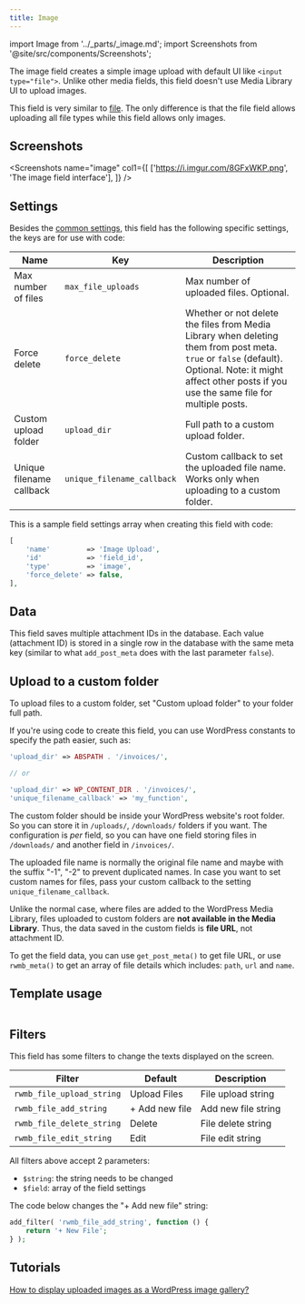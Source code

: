 ```yaml
---
title: Image
---
```


import Image from '../_parts/_image.md';
import Screenshots from '@site/src/components/Screenshots';

The image field creates a simple image upload with default UI like `<input type="file">`. Unlike other media fields, this field doesn't use Media Library UI to upload images.

This field is very similar to [file](/fields/file/). The only difference is that the file field allows uploading all file types while this field allows only images.

## Screenshots

<Screenshots
    name="image"
    col1={[
        ['https://i.imgur.com/8GFxWKP.png', 'The image field interface'],
    ]}
/>

## Settings

Besides the [common settings](/field-settings/), this field has the following specific settings, the keys are for use with code:

Name | Key | Description
--- | --- | ---
Max number of files | `max_file_uploads` | Max number of uploaded files. Optional.
Force delete | `force_delete` | Whether or not delete the files from Media Library when deleting them from post meta. `true` or `false` (default). Optional. Note: it might affect other posts if you use the same file for multiple posts.
Custom upload folder | `upload_dir` | Full path to a custom upload folder.
Unique filename callback | `unique_filename_callback` | Custom callback to set the uploaded file name. Works only when uploading to a custom folder.

This is a sample field settings array when creating this field with code:

```php
[
    'name'         => 'Image Upload',
    'id'           => 'field_id',
    'type'         => 'image',
    'force_delete' => false,
],
```

## Data

This field saves multiple attachment IDs in the database. Each value (attachment ID) is stored in a single row in the database with the same meta key (similar to what `add_post_meta` does with the last parameter `false`).

## Upload to a custom folder

To upload files to a custom folder, set "Custom upload folder" to your folder full path.

If you're using code to create this field, you can use WordPress constants to specify the path easier, such as:

```php
'upload_dir' => ABSPATH . '/invoices/',

// or

'upload_dir' => WP_CONTENT_DIR . '/invoices/',
'unique_filename_callback' => 'my_function',
```

The custom folder should be inside your WordPress website's root folder. So you can store it in `/uploads/`, `/downloads/` folders if you want. The configuration is *per* field, so you can have one field storing files in `/downloads/` and another field in `/invoices/`.

The uploaded file name is normally the original file name and maybe with the suffix "-1", "-2" to prevent duplicated names. In case you want to set custom names for files, pass your custom callback to the setting `unique_filename_callback`.

Unlike the normal case, where files are added to the WordPress Media Library, files uploaded to custom folders are **not available in the Media Library**. Thus, the data saved in the custom fields is **file URL**, not attachment ID.

To get the field data, you can use `get_post_meta()` to get file URL, or use `rwmb_meta()` to get an array of file details which includes: `path`, `url` and `name`.

## Template usage

<Image />

## Filters

This field has some filters to change the texts displayed on the screen.

Filter|Default|Description
---|---|---
`rwmb_file_upload_string`|Upload Files|File upload string
`rwmb_file_add_string`|+ Add new file|Add new file string
`rwmb_file_delete_string`|Delete|File delete string
`rwmb_file_edit_string`|Edit|File edit string

All filters above accept 2 parameters:

- `$string`: the string needs to be changed
- `$field`: array of the field settings

The code below changes the "+ Add new file" string:

```php
add_filter( 'rwmb_file_add_string', function () {
    return '+ New File';
} );
```

## Tutorials

[How to display uploaded images as a WordPress image gallery?](https://metabox.io/display-uploaded-images-as-wordpress-image-gallery/)
